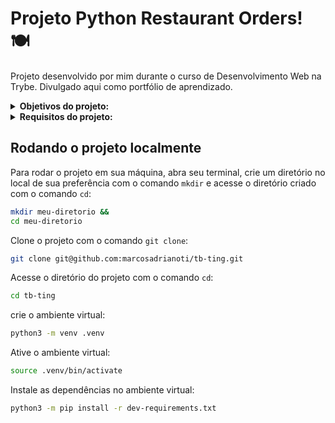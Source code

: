 # Projeto Python Restaurant Orders! :plate_with_cutlery:
Projeto desenvolvido por mim durante o curso de Desenvolvimento Web na Trybe. Divulgado aqui como portfólio de aprendizado.

<details>
<summary><strong>Objetivos do projeto:</strong></summary>
 
  * Finalizar uma ferramenta de construção de cardápios.
  * Habilidades exercitadas:
    * Praticar o conceito de Hashmaps através das estruturas de dados Dict e Set do Python.
    * Praticar os conhecimentos de testes de software.
    * Praticar os conhecimentos de orientação a objetos.
</details>
<details>
<summary><strong> Requisitos do projeto:</strong></summary>

  *  Implementar testes para a classe `Ingredient`, que se encontra no módulo `src/models/ingredient.py`.
  *  Implementar testes para a classe `Dish`, que se encontra no módulo `src/models/dish.py`.
  *  Implementar a classe `MenuData` que fará todo o mapeamento de pratos e ingredientes baseado nos arquivo csv disponibilizado. Ela se encontra no módulo `src/services/menu_data.py`.
  *  Implementar o método `get_main_menu` dentro da classe `MenuBuilder`, que gera um `DataFrame` com os cardápios. Ele se encontra no arquivo `src/services/menu_builder.py`.
</details>
  
## Rodando o projeto localmente

Para rodar o projeto em sua máquina, abra seu terminal, crie um diretório no local de sua preferência com o comando `mkdir` e acesse o diretório criado com o comando `cd`:

```bash
mkdir meu-diretorio &&
cd meu-diretorio
```

Clone o projeto com o comando `git clone`:

```bash
git clone git@github.com:marcosadrianoti/tb-ting.git
```

Acesse o diretório do projeto com o comando `cd`:

```bash
cd tb-ting
```

crie o ambiente virtual:
```bash
python3 -m venv .venv
```

Ative o ambiente virtual:
```bash
source .venv/bin/activate
```

Instale as dependências no ambiente virtual:
```bash
python3 -m pip install -r dev-requirements.txt
```
